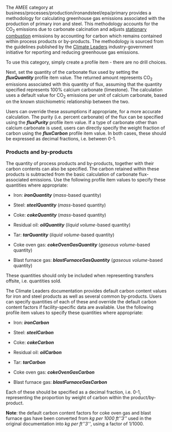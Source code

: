 The AMEE category at
business/processes/production/ironandsteel/epa/primary provides a
methodology for calculating greenhouse gas emissions associated with the
production of primary iron and steel. This methodology accounts for the
CO<sub>2</sub> emissions due to carbonate calcination and adjusts [stationary
combustion](EPA_stationary_combustion) emissions by accounting for
carbon which remains contained within process products or by-products.
The methodology is sourced from the guidelines published by the [Climate
Leaders](http://www.epa.gov/climateleaders/documents/resources/ironsteel.pdf)
industry-government initiative for reporting and reducing greenhouse gas
emissions.

To use this category, simply create a profile item - there are no drill
choices.

Next, set the quantity of the carbonate flux used by setting the
***fluxQuantity*** profile item value. The returned amount represents
CO<sub>2</sub> emissions associated with this quantity of flux, assuming that
the quantity specified represents 100% calcium carbonate (limestone).
The calculation uses a default value for CO<sub>2</sub> emissions per unit of
calcium carbonate, based on the known stoichiometric relationship
between the two.

Users can override these assumptions if appropriate, for a more accurate
calculation. The purity (i.e. percent carbonate) of the flux can be
specified using the ***fluxPurity*** profile item value. If a type of
carbonate other than calcium carbonate is used, users can directly
specify the weight fraction of carbon using the ***fluxCarbon*** profile
item value. In both cases, these should be expressed as decimal
fractions, i.e. between 0-1.

### Products and by-products

The quantity of process products and by-products, together with their
carbon contents can also be specified. The carbon retained within these
products is subtracted from the basic calculation of carbonate
flux-associated emissions. Use the following profile item values to
specify these quantities where appropriate:

  - Iron: ***ironQuantity*** (*mass*-based quantity)

<!-- end list -->

  - Steel: ***steelQuantity*** (*mass*-based quantity)

<!-- end list -->

  - Coke: ***cokeQuantity*** (*mass*-based quantity)

<!-- end list -->

  - Residual oil: ***oilQuantity*** (*liquid volume*-based quantity)

<!-- end list -->

  - Tar: ***tarQuantity*** (*liquid volume*-based quantity)

<!-- end list -->

  - Coke oven gas: ***cokeOvenGasQuantity*** (*gaseous volume*-based
    quantity)

<!-- end list -->

  - Blast furnace gas: ***blastFurnaceGasQuantity*** (*gaseous
    volume*-based quantity)

These quantities should only be included when representing transfers
offsite, i.e. quantities sold.

The Climate Leaders documentation provides default carbon content values
for iron and steel products as well as several common by-products. Users
can specify quantities of each of these and override the default carbon
content factors if facility-specific data are available. Use the
following profile item values to specify these quantities where
appropriate:

  - Iron: ***ironCarbon***

<!-- end list -->

  - Steel: ***steelCarbon***

<!-- end list -->

  - Coke: ***cokeCarbon***

<!-- end list -->

  - Residual oil: ***oilCarbon***

<!-- end list -->

  - Tar: ***tarCarbon***

<!-- end list -->

  - Coke oven gas: ***cokeOvenGasCarbon***

<!-- end list -->

  - Blast furnace gas: ***blastFurnaceGasCarbon***

Each of these should be specified as a decimal fraction, i.e. 0-1,
representing the proportion by weight of carbon within the
product/by-product.

**Note**: the default carbon content factors for coke oven gas and blast
furnace gas have been converted from *kg per 1000 ft''3''* used in the
original documentation into *kg per ft''3''*, using a factor of 1/1000.
